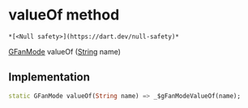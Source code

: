 


# valueOf method




    *[<Null safety>](https://dart.dev/null-safety)*




[GFanMode](../../third_party_yonomi_graphql_schema___generated___schema.docs.schema.gql/GFanMode-class.md) valueOf
([String](https://api.flutter.dev/flutter/dart-core/String-class.html) name)








## Implementation

```dart
static GFanMode valueOf(String name) => _$gFanModeValueOf(name);
```







